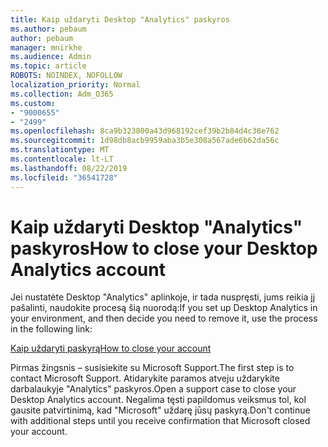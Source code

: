 ```yaml
---
title: Kaip uždaryti Desktop "Analytics" paskyros
ms.author: pebaum
author: pebaum
manager: mnirkhe
ms.audience: Admin
ms.topic: article
ROBOTS: NOINDEX, NOFOLLOW
localization_priority: Normal
ms.collection: Adm_O365
ms.custom:
- "9000655"
- "2499"
ms.openlocfilehash: 8ca9b323800a43d968192cef39b2b84d4c38e762
ms.sourcegitcommit: 1d98db8acb9959aba3b5e308a567ade6b62da56c
ms.translationtype: MT
ms.contentlocale: lt-LT
ms.lasthandoff: 08/22/2019
ms.locfileid: "36541728"
---
```

# <a name="how-to-close-your-desktop-analytics-account"></a><span data-ttu-id="66a35-102">Kaip uždaryti Desktop "Analytics" paskyros</span><span class="sxs-lookup"><span data-stu-id="66a35-102">How to close your Desktop Analytics account</span></span>

<span data-ttu-id="66a35-103">Jei nustatėte Desktop "Analytics" aplinkoje, ir tada nuspręsti, jums reikia jį pašalinti, naudokite procesą šią nuorodą:</span><span class="sxs-lookup"><span data-stu-id="66a35-103">If you set up Desktop Analytics in your environment, and then decide you need to remove it, use the process in the following link:</span></span>

[<span data-ttu-id="66a35-104">Kaip uždaryti paskyrą</span><span class="sxs-lookup"><span data-stu-id="66a35-104">How to close your account</span></span>](https://docs.microsoft.com/sccm/desktop-analytics/account-close)

<span data-ttu-id="66a35-105">Pirmas žingsnis – susisiekite su Microsoft Support.</span><span class="sxs-lookup"><span data-stu-id="66a35-105">The first step is to contact Microsoft Support.</span></span> <span data-ttu-id="66a35-106">Atidarykite paramos atveju uždarykite darbalaukyje "Analytics" paskyros.</span><span class="sxs-lookup"><span data-stu-id="66a35-106">Open a support case to close your Desktop Analytics account.</span></span> <span data-ttu-id="66a35-107">Negalima tęsti papildomus veiksmus tol, kol gausite patvirtinimą, kad "Microsoft" uždarę jūsų paskyrą.</span><span class="sxs-lookup"><span data-stu-id="66a35-107">Don't continue with additional steps until you receive confirmation that Microsoft closed your account.</span></span>
